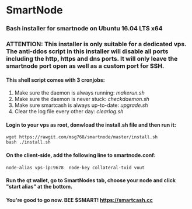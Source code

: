 # SmartNode
### Bash installer for smartnode on Ubuntu 16.04 LTS x64
### ATTENTION: This installer is only suitable for a dedicated vps. The anti-ddos script in this installer will disable all ports including the http, https and dns ports. It will only leave the smartnode port open as well as a custom port for SSH.

#### This shell script comes with 3 cronjobs: 
1. Make sure the daemon is always running: *makerun.sh*
2. Make sure the daemon is never stuck: *checkdaemon.sh*
3. Make sure smartcash is always up-to-date: *upgrade.sh*
4. Clear the log file every other day: *clearlog.sh*

#### Login to your vps as root, donwload the install.sh file and then run it:
```
wget https://rawgit.com/msg768/smartnode/master/install.sh
bash ./install.sh
```

#### On the client-side, add the following line to smartnode.conf:
```
node-alias vps-ip:9678	node-key collateral-txid vout
```

#### Run the qt wallet, go to SmartNodes tab, choose your node and click "start alias" at the bottom.

#### You're good to go now. BEE $SMART! https://smartcash.cc
